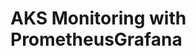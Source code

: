# AKS Monitoring with PrometheusGrafana                                                                                                                                                                                                                                                                                                                                                            
